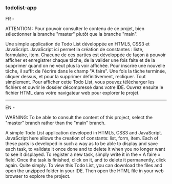 ### todolist-app

FR -

ATTENTION : Pour pouvoir consulter le contenu de ce projet, bien sélectionner la branche "master" plutôt que la branche "main".

Une simple application de Todo List développée en HTML5, CSS3 et JavaScript.
JavaScript ici permet la création de constantes : liste, formulaire, item. Chacune de ces parties est développée de façon à pouvoir afficher et enregistrer chaque tâche, de la valider une fois faite et de la supprimer quand on ne veut plus la voir affichée.
Pour inscrire une nouvelle tâche, il suffit de l'écrire dans le champ "A faire". Une fois la tâche terminée, cliquer dessus, et pour la supprimer définitivement, recliquer. Tout simplement.
Pour afficher cette Todo List, vous pouvez télécharger les fichiers et ouvrir le dossier décompressé dans votre IDE. Ouvrez ensuite le fichier HTML dans votre navigateur web pour explorer le projet.

__________

EN -

WARNING: To be able to consult the content of this project, select the "master" branch rather than the "main" branch.

A simple Todo List application developed in HTML5, CSS3 and JavaScript.
JavaScript here allows the creation of constants: list, form, item. Each of these parts is developed in such a way as to be able to display and save each task, to validate it once done and to delete it when you no longer want to see it displayed.
To register a new task, simply write it in the « A faire » field. Once the task is finished, click on it, and to delete it permanently, click again. Quite simply.
To view this Todo List, you can download the files and open the unzipped folder in your IDE. Then open the HTML file in your web browser to explore the project.
